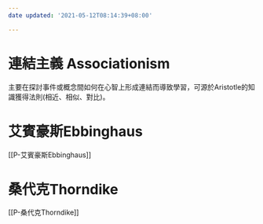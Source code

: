```yaml
---
date updated: '2021-05-12T08:14:39+08:00'

---
```


# 連結主義 Associationism

主要在探討事件或概念間如何在心智上形成連結而導致學習，可源於Aristotle的知識獲得法則(相近、相似、對比)。

# 艾賓豪斯Ebbinghaus

[[P-艾賓豪斯Ebbinghaus]]

# 桑代克Thorndike

[[P-桑代克Thorndike]]
